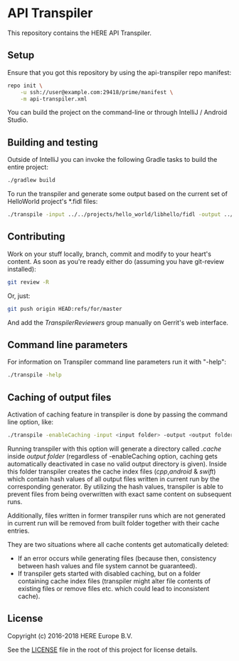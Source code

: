# API Transpiler
This repository contains the HERE API Transpiler.

## Setup
Ensure that you got this repository by using the api-transpiler repo manifest:

```bash
repo init \
    -u ssh://user@example.com:29418/prime/manifest \
    -m api-transpiler.xml
```

You can build the project on the command-line or through IntelliJ /
Android Studio.

## Building and testing
Outside of IntelliJ you can invoke the following Gradle tasks to build
the entire project:

```bash
./gradlew build
```

To run the transpiler and generate some output based on the current set of
HelloWorld project's \*.fidl files:

```bash
./transpile -input ../../projects/hello_world/libhello/fidl -output ../generated -nostdout
```

## Contributing
Work on your stuff locally, branch, commit and modify to your heart's content.
As soon as you're ready either do (assuming you have git-review installed):

```bash
git review -R
```

Or, just:

```bash
git push origin HEAD:refs/for/master
```

And add the *TranspilerReviewers* group manually on Gerrit's web interface.

## Command line parameters
For information on Transpiler command line parameters run it with "-help":

```bash
./transpile -help
```

## Caching of output files
Activation of caching feature in transpiler is done by passing the command line option, like:

```bash
./transpile -enableCaching -input <input folder> -output <output folder>
```

Running transpiler with this option will generate a directory called *.cache* inside *output folder*
(regardless of -enableCaching option, caching gets automatically deactivated in case no valid output
directory is given). Inside this folder transpiler creates the cache index files (*cpp*,*android* &
*swift*) which contain hash values of all output files written in current run by the corresponding
generator. By utilizing the hash values, transpiler is able to prevent files from being overwritten
with exact same content on subsequent runs.

Additionally, files written in former transpiler runs which are not generated in current run will be
removed from built folder together with their cache entries.

They are two situations where all cache contents get automatically deleted:

* If an error occurs while generating files (because then, consistency between hash values and file
system cannot be guaranteed).
* If transpiler gets started with disabled caching, but on a folder containing cache index files
(transpiler might alter file contents of existing files or remove files etc. which could lead to
inconsistent cache).

## License

Copyright (c) 2016-2018 HERE Europe B.V.

See the [LICENSE](./LICENSE) file in the root of this project for license details.
